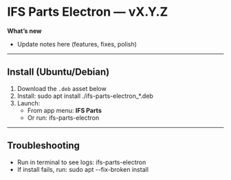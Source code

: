 # IFS Parts Electron — vX.Y.Z

**What’s new**
- Update notes here (features, fixes, polish)

---

## Install (Ubuntu/Debian)

1. Download the `.deb` asset below
2. Install:
   sudo apt install ./ifs-parts-electron_*.deb
3. Launch:
   - From app menu: **IFS Parts**
   - Or run: ifs-parts-electron

---

## Troubleshooting
- Run in terminal to see logs:
  ifs-parts-electron
- If install fails, run:
  sudo apt --fix-broken install
